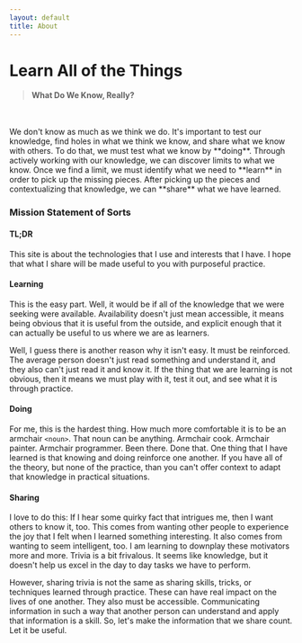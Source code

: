 ```yaml
---
layout: default
title: About
---
```

# Learn All of the Things

> **What Do We Know, Really?**
<br/>
<br/>
We don't know as much as we think we do. It's important to test our knowledge,
find holes in what we think we know, and share what we know with others.
To do that, we must test what we know by **doing**. Through actively working
with our knowledge, we can discover limits to what we know. Once we find a limit,
we must identify what we need to **learn** in order to pick up the missing pieces.
After picking up the pieces and contextualizing that knowledge, we can **share**
what we have learned.

### Mission Statement of Sorts

#### TL;DR
This site is about the technologies that I use and interests that I have.
I hope that what I share will be made useful to you with purposeful practice.

#### Learning
This is the easy part. Well, it would be if all of the knowledge that we were seeking were available.
Availability doesn't just mean accessible, it means being obvious that it is useful from the outside,
and explicit enough that it can actually be useful to us where we are as learners. 

Well, I guess there is another reason why it isn't easy. It must be reinforced. The average person doesn't
just read something and understand it, and they also can't just read it and know it. If the thing that we
are learning is not obvious, then it means we must play with it, test it out, and see what it is through practice.
#### Doing
For me, this is the hardest thing. How much more comfortable it is to be an armchair `<noun>`. That noun can be 
anything. Armchair cook. Armchair painter. Armchair programmer. Been there. Done that. One thing that I have learned
is that knowing and doing reinforce one another. If you have all of the theory, but none of the practice, than you 
can't offer context to adapt that knowledge in practical situations.
#### Sharing
I love to do this: If I hear some quirky fact that intrigues me, then I want others to know it, too.
This comes from wanting other people to experience the joy that I felt when I learned something interesting.
It also comes from wanting to seem intelligent, too. I am learning to downplay these motivators more and more.
Trivia is a bit frivalous. It seems like knowledge, but it doesn't help us excel in the day to day tasks we have
to perform.

However, sharing trivia is not the same as sharing skills, tricks, or techniques learned through practice. These
can have real impact on the lives of one another. They also must be accessible. Communicating 
information in such a way that another person can understand and apply that information is a skill.
So, let's make the information that we share count. Let it be useful.






